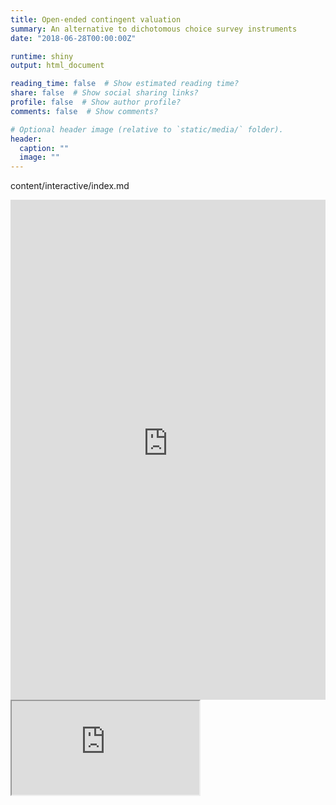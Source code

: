 ```yaml
---
title: Open-ended contingent valuation
summary: An alternative to dichotomous choice survey instruments
date: "2018-06-28T00:00:00Z"

runtime: shiny
output: html_document

reading_time: false  # Show estimated reading time?
share: false  # Show social sharing links?
profile: false  # Show author profile?
comments: false  # Show comments?

# Optional header image (relative to `static/media/` folder).
header:
  caption: ""
  image: ""
---
```


content/interactive/index.md

<iframe height="800" width="100%" frameborder="no" src="https://joemitchellnelson.shinyapps.io/survey-instrument/"> </iframe>


<iframe src="https://joemitchellnelson.shinyapps.io/survey-instrument/" width: 100%; height: 500px;">

